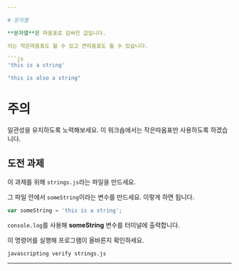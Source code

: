 ```yaml
---

# 문자열

**문자열**은 따옴표로 감싸진 값입니다.

이는 작은따옴표도 될 수 있고 큰따옴표도 될 수 있습니다.

```js
'this is a string'

"this is also a string"
```
# 주의

일관성을 유지하도록 노력해보세요. 이 워크숍에서는 작은따옴표만 사용하도록 하겠습니다.

## 도전 과제

이 과제를 위해 `strings.js`라는 파일을 만드세요.

그 파일 안에서 `someString`이라는 변수를 만드세요. 이렇게 하면 됩니다.

```js
var someString = 'this is a string';
```

`console.log`를 사용해 **someString** 변수를 터미널에 출력합니다.

이 명령어를 실행해 프로그램이 올바른지 확인하세요.

`javascripting verify strings.js`

---
```

